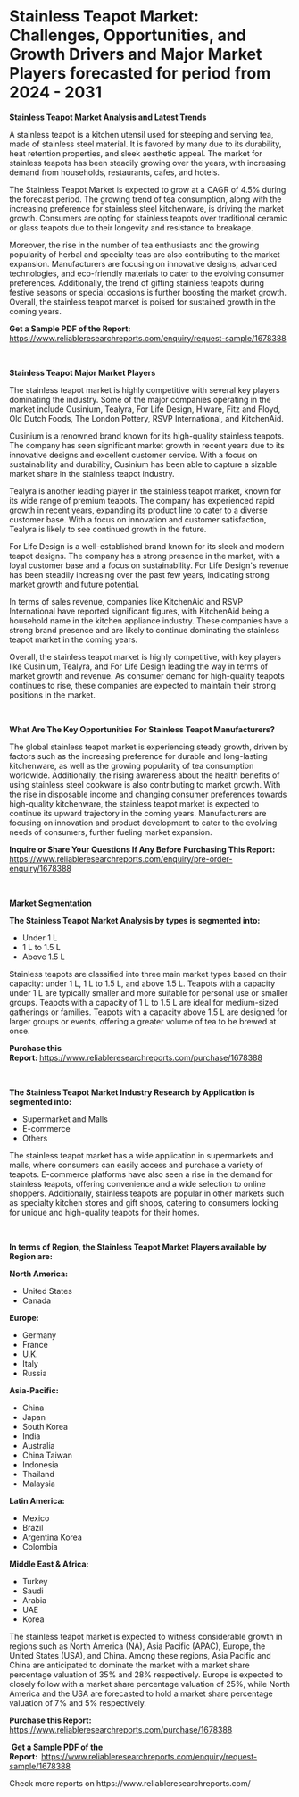 <p><h1>Stainless Teapot Market: Challenges, Opportunities, and Growth Drivers and Major Market Players forecasted for period from 2024 - 2031</h1></p><p><strong>Stainless Teapot Market Analysis and Latest Trends</strong></p>
<p><p>A stainless teapot is a kitchen utensil used for steeping and serving tea, made of stainless steel material. It is favored by many due to its durability, heat retention properties, and sleek aesthetic appeal. The market for stainless teapots has been steadily growing over the years, with increasing demand from households, restaurants, cafes, and hotels.</p><p>The Stainless Teapot Market is expected to grow at a CAGR of 4.5% during the forecast period. The growing trend of tea consumption, along with the increasing preference for stainless steel kitchenware, is driving the market growth. Consumers are opting for stainless teapots over traditional ceramic or glass teapots due to their longevity and resistance to breakage.</p><p>Moreover, the rise in the number of tea enthusiasts and the growing popularity of herbal and specialty teas are also contributing to the market expansion. Manufacturers are focusing on innovative designs, advanced technologies, and eco-friendly materials to cater to the evolving consumer preferences. Additionally, the trend of gifting stainless teapots during festive seasons or special occasions is further boosting the market growth. Overall, the stainless teapot market is poised for sustained growth in the coming years.</p></p>
<p><strong>Get a Sample PDF of the Report:&nbsp;</strong> <a href="https://www.reliableresearchreports.com/enquiry/request-sample/1678388">https://www.reliableresearchreports.com/enquiry/request-sample/1678388</a></p>
<p>&nbsp;</p>
<p><strong>Stainless Teapot Major Market Players</strong></p>
<p><p>The stainless teapot market is highly competitive with several key players dominating the industry. Some of the major companies operating in the market include Cusinium, Tealyra, For Life Design, Hiware, Fitz and Floyd, Old Dutch Foods, The London Pottery, RSVP International, and KitchenAid.</p><p>Cusinium is a renowned brand known for its high-quality stainless teapots. The company has seen significant market growth in recent years due to its innovative designs and excellent customer service. With a focus on sustainability and durability, Cusinium has been able to capture a sizable market share in the stainless teapot industry.</p><p>Tealyra is another leading player in the stainless teapot market, known for its wide range of premium teapots. The company has experienced rapid growth in recent years, expanding its product line to cater to a diverse customer base. With a focus on innovation and customer satisfaction, Tealyra is likely to see continued growth in the future.</p><p>For Life Design is a well-established brand known for its sleek and modern teapot designs. The company has a strong presence in the market, with a loyal customer base and a focus on sustainability. For Life Design's revenue has been steadily increasing over the past few years, indicating strong market growth and future potential.</p><p>In terms of sales revenue, companies like KitchenAid and RSVP International have reported significant figures, with KitchenAid being a household name in the kitchen appliance industry. These companies have a strong brand presence and are likely to continue dominating the stainless teapot market in the coming years.</p><p>Overall, the stainless teapot market is highly competitive, with key players like Cusinium, Tealyra, and For Life Design leading the way in terms of market growth and revenue. As consumer demand for high-quality teapots continues to rise, these companies are expected to maintain their strong positions in the market.</p></p>
<p>&nbsp;</p>
<p><strong>What Are The Key Opportunities For Stainless Teapot Manufacturers?</strong></p>
<p><p>The global stainless teapot market is experiencing steady growth, driven by factors such as the increasing preference for durable and long-lasting kitchenware, as well as the growing popularity of tea consumption worldwide. Additionally, the rising awareness about the health benefits of using stainless steel cookware is also contributing to market growth. With the rise in disposable income and changing consumer preferences towards high-quality kitchenware, the stainless teapot market is expected to continue its upward trajectory in the coming years. Manufacturers are focusing on innovation and product development to cater to the evolving needs of consumers, further fueling market expansion.</p></p>
<p><strong>Inquire or Share Your Questions If Any Before Purchasing This Report:</strong> <a href="https://www.reliableresearchreports.com/enquiry/pre-order-enquiry/1678388">https://www.reliableresearchreports.com/enquiry/pre-order-enquiry/1678388</a></p>
<p>&nbsp;</p>
<p><strong>Market Segmentation</strong></p>
<p><strong>The Stainless Teapot Market Analysis by types is segmented into:</strong></p>
<p><ul><li>Under 1 L</li><li>1 L to 1.5 L</li><li>Above 1.5 L</li></ul></p>
<p><p>Stainless teapots are classified into three main market types based on their capacity: under 1 L, 1 L to 1.5 L, and above 1.5 L. Teapots with a capacity under 1 L are typically smaller and more suitable for personal use or smaller groups. Teapots with a capacity of 1 L to 1.5 L are ideal for medium-sized gatherings or families. Teapots with a capacity above 1.5 L are designed for larger groups or events, offering a greater volume of tea to be brewed at once.</p></p>
<p><strong>Purchase this Report:&nbsp;</strong><a href="https://www.reliableresearchreports.com/purchase/1678388">https://www.reliableresearchreports.com/purchase/1678388</a></p>
<p>&nbsp;</p>
<p><strong>The Stainless Teapot Market Industry Research by Application is segmented into:</strong></p>
<p><ul><li>Supermarket and Malls</li><li>E-commerce</li><li>Others</li></ul></p>
<p><p>The stainless teapot market has a wide application in supermarkets and malls, where consumers can easily access and purchase a variety of teapots. E-commerce platforms have also seen a rise in the demand for stainless teapots, offering convenience and a wide selection to online shoppers. Additionally, stainless teapots are popular in other markets such as specialty kitchen stores and gift shops, catering to consumers looking for unique and high-quality teapots for their homes.</p></p>
<p>&nbsp;</p>
<p><strong>In terms of Region, the Stainless Teapot Market Players available by Region are:</strong></p>
<p>
    <p> <strong> North America: </strong>
        <ul>
            <li>United States</li>
            <li>Canada</li>
        </ul>
        </p> 
    <p> <strong> Europe: </strong>
        <ul>
            <li>Germany</li>
            <li>France</li>
            <li>U.K.</li>
            <li>Italy</li>
            <li>Russia</li>
        </ul>
        </p> 
    <p> <strong> Asia-Pacific: </strong>
        <ul>
            <li>China</li>
            <li>Japan</li>
            <li>South Korea</li>
            <li>India</li>
            <li>Australia</li>
            <li>China Taiwan</li>
            <li>Indonesia</li>
            <li>Thailand</li>
            <li>Malaysia</li>
        </ul>
        </p> 
    <p> <strong> Latin America: </strong>
        <ul>
            <li>Mexico</li>
            <li>Brazil</li>
            <li>Argentina Korea</li>
            <li>Colombia</li>
        </ul>
        </p> 
    <p> <strong> Middle East & Africa: </strong>
        <ul>
            <li>Turkey</li>
            <li>Saudi</li>
            <li>Arabia</li>
            <li>UAE</li>
            <li>Korea</li>
        </ul>
    </p>
    </p>
<p><p>The stainless teapot market is expected to witness considerable growth in regions such as North America (NA), Asia Pacific (APAC), Europe, the United States (USA), and China. Among these regions, Asia Pacific and China are anticipated to dominate the market with a market share percentage valuation of 35% and 28% respectively. Europe is expected to closely follow with a market share percentage valuation of 25%, while North America and the USA are forecasted to hold a market share percentage valuation of 7% and 5% respectively.</p></p>
<p><strong>Purchase this Report: </strong><a href="https://www.reliableresearchreports.com/purchase/1678388">https://www.reliableresearchreports.com/purchase/1678388</a></p>
<p>&nbsp;<strong>Get a Sample PDF of the Report:&nbsp;&nbsp;</strong><a href="https://www.reliableresearchreports.com/enquiry/request-sample/1678388">https://www.reliableresearchreports.com/enquiry/request-sample/1678388</a></p>
<p><strong></strong></p>
<p>Check more reports on https://www.reliableresearchreports.com/</p>
